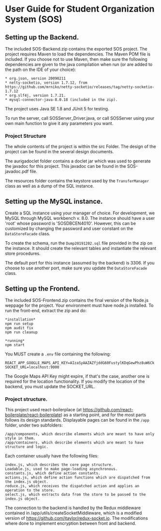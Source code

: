 # User Guide for Student Organization System (SOS)

## Setting up the Backend. 

The included SOS-Backend.zip contains the exported SOS project. The project requires Maven to
load the dependencies. The Maven POM file is included. If you choose not to use Maven, 
then make sure the following dependencies are given to the java compilation when run 
(or are added to the path on the IDE of your choice):

	* org.json, version 20090211
	* netty-socketio, version 1.7.12, from https://github.com/mrniko/netty-socketio/releases/tag/netty-socketio-1.7.12
	* org.slf4j, version 1.7.21.
	* mysql-connector-java-8.0.18 (included in the zip). 

The project uses Java SE 1.8 and JUnit 5 for testing. 

To run the server, call SOSServer_Driver.java, or call SOSServer using your own 
main function to give it any parameters you want. 

### Project Structure

The whole contents of the project is within the src Folder. The design of the project can be found
in the several design documents. 

The aurigadoclet folder contains a doclet jar which was used to generate the javadoc for this project.
This javadoc can be found in the SOS-javadoc.pdf file. 

The resources folder contains the keystore used by the `TransferManager` class as well as a 
dump of the SQL instance. 

## Setting up the MySQL instance. 

Create a SQL instance using your manager of choice. For development, we MySQL through
MySQL workbench v. 8.0. The instance should have a user 'root' whose password is 'SOSDBCEN4010'.
However, this can be customized by changing the password and user constant on the `DataStoreFacade`
class. 

To create the schema, run the `Dump20191202.sql` file provided in the zip on the instance. It 
should create the relevant tables and instantiate the relevant store procedures. 

The default port for this instance (assumed by the backend) is 3306. If you choose to use
another port, make sure you update the `DataStoreFacade` class. 

## Setting up the Frontend. 

The included SOS-Frontend.zip contains the final version of the Node.js weppage for the project.
Your environment must have node.js installed. To run the front-end, extract the zip and do:

	*installation*
	npm run setup
	npm audit fix
	npm run cleanup

	*running*
	npm start

You MUST create a `.env` file containing the following:

	REACT_APP_GOOGLE_MAPS_API_KEY=AIzaSyAAZAZfjddG60FustylKDqGewPhz8uW6Ck
	SOCKET_URL=localhost:9000

The Google Maps API Key might expire, if that's the case, another one is required 
for the location functionality. If you modify the location of the backend, you 
must update the SOCKET_URL. 


### Project structure.
This project used react-boilerplace (at https://github.com/react-boilerplate/react-boilerplate)
as a starting point, and for the most parts follows its design standards. Displayable pages 
can be found in the `/app` folder, under two subfolders:

	/app/components, which describe elements which are meant to have only style in them.
	/app/containers, which describe elements which are meant to have structure and logic. 

Each container usually have the following files:
	
	index.js, which describes the core page structure. 
	Loadable.js, used to make page-loading asynchronous. 
	constants.js, which define action constants. 
	actions.js, which define action functions which are dispatched from the index.js object.
	reduce.js, which receives the dispatched action and applies an operation to the store. 
	select.js, which extracts data from the store to be passed to the index.js object. 

The connection to the backend is handled by the Redux middleware contained in 
/app/utils/createSocketMiddleware, which is a modified version of https://github.com/itaylor/redux-socket.io. 
The modifications where done to implement encryption between front and backend.


